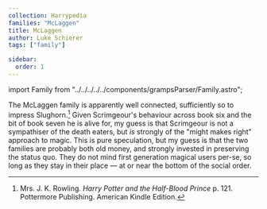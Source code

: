 ```yaml
---
collection: Harrypedia
families: "McLaggen"
title: McLaggen
author: Luke Schierer
tags: ["family"]

sidebar:
  order: 1
---
```

import Family from "../../../../../components/grampsParser/Family.astro";

<Family surn={frontmatter.surn} />

The McLaggen family is apparently well connected, sufficiently so to impress
Slughorn.[^210318-2] Given Scrimgeour's behaviour across book six and the bit
of book seven he is alive for, my guess is that Scrimgeour is not a sympathiser
of the death eaters, but *is* strongly of the "might makes right" approach to
magic.  This is pure speculation, but my guess is that the two families are
probably both old money, and strongly invested in preserving the status quo.
They do not mind first generation magical users per-se, so long as they stay in
their place — at or near the bottom of the social order.

[^210318-2]: Mrs. J. K. Rowling. _Harry Potter and the Half-Blood Prince_
    p. 121. Pottermore Publishing. American Kindle Edition.


